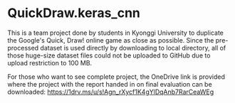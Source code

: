 # QuickDraw.keras_cnn
This is a team project done by students in Kyonggi University to duplicate the Google's Quick, Draw! online game as close as possible.
Since the pre-processed dataset is used directly by downloading to local directory, all of those huge-size dataset files could not be
uploaded to GitHub due to upload restriction to 100 MB.

For those who want to see complete project, the OneDrive link is provided where the project with the report handed in on final evaluation can be downloaded: https://1drv.ms/u/s!Agn_rXycf1K4gYlDqAnb7RarCeaWEg
